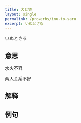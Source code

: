 ```yaml
---
title: 犬と猿
layout: single
permalink: /proverbs/inu-to-saru
excerpt: いぬとさる
---
```


いぬとさる

## 意思

水火不容

两人关系不好

## 解释

## 例句

